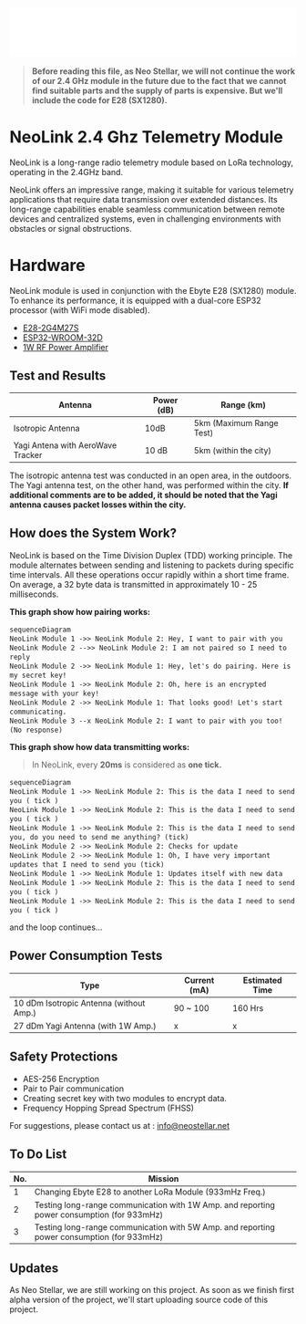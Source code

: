 
<div align="center"> <img src="NEOSTELLARlogov2.png" width="600"> </div>

> **Before reading this file, as Neo Stellar, we will not continue the work of our 2.4 GHz module in the future due to the fact that we cannot find suitable parts and the supply of parts is expensive. But we'll include the code for E28 (SX1280).**
 
# NeoLink 2.4 Ghz Telemetry Module

NeoLink is a long-range radio telemetry module based on LoRa technology, operating in the 2.4GHz band.

NeoLink offers an impressive range, making it suitable for various telemetry applications that require data transmission over extended distances. Its long-range capabilities enable seamless communication between remote devices and centralized systems, even in challenging environments with obstacles or signal obstructions.


# Hardware

NeoLink module is used in conjunction with the Ebyte E28 (SX1280) module. To enhance its performance, it is equipped with a dual-core ESP32 processor (with WiFi mode disabled).

 - <a href="https://www.cdebyte.com/products/E28-2G4M27S">E28-2G4M27S</a>
 - <a href="https://www.google.com/url?sa=t&rct=j&q=&esrc=s&source=web&cd=&cad=rja&uact=8&ved=2ahUKEwi-g5uzrJ-AAxVBVPEDHb4rBc4QFnoECA8QAQ&url=https%3A%2F%2Fwww.espressif.com%2Fsites%2Fdefault%2Ffiles%2Fdocumentation%2Fesp32-wroom-32d_esp32-wroom-32u_datasheet_en.pdf&usg=AOvVaw3UsvStCajXbJlvYkXPsawD&opi=89978449">ESP32-WROOM-32D</a>
 - <a href="https://www.renesas.com/us/en/products/rf-products/rf-amplifiers/f1475-1w-high-linearity-rf-amplifier-700mhz-2800mhz">1W RF Power Amplifier</a>

## Test and Results

| Antenna | Power (dB)|Range (km)|
|--|--|--|
| Isotropic Antenna | 10dB | 5km (Maximum Range Test)|
|Yagi Antena with AeroWave Tracker| 10 dB | 5km (within the city) |

The isotropic antenna test was conducted in an open area, in the outdoors. The Yagi antenna test, on the other hand, was performed within the city. **If additional comments are to be added, it should be noted that the Yagi antenna causes packet losses within the city.**

## How does the System Work?

NeoLink is based on the Time Division Duplex (TDD) working principle. The module alternates between sending and listening to packets during specific time intervals. All these operations occur rapidly within a short time frame. On average, a 32 byte data is transmitted in approximately 10 - 25 milliseconds.

**This graph show how pairing works:**

```mermaid
sequenceDiagram
NeoLink Module 1 ->> NeoLink Module 2: Hey, I want to pair with you
NeoLink Module 2 -->> NeoLink Module 2: I am not paired so I need to reply
NeoLink Module 2 ->> NeoLink Module 1: Hey, let's do pairing. Here is my secret key!
NeoLink Module 1 ->> NeoLink Module 2: Oh, here is an encrypted message with your key!
NeoLink Module 2 ->> NeoLink Module 1: That looks good! Let's start communicating.
NeoLink Module 3 --x NeoLink Module 2: I want to pair with you too! (No response)
```

**This graph show how data transmitting works:**

> In NeoLink, every **20ms** is considered as **one tick.**

```mermaid
sequenceDiagram
NeoLink Module 1 ->> NeoLink Module 2: This is the data I need to send you ( tick )
NeoLink Module 1 ->> NeoLink Module 2: This is the data I need to send you ( tick )
NeoLink Module 1 ->> NeoLink Module 2: This is the data I need to send you, do you need to send me anything? (tick)
NeoLink Module 2 ->> NeoLink Module 2: Checks for update
NeoLink Module 2 ->> NeoLink Module 1: Oh, I have very important updates that I need to send you (tick)
NeoLink Module 1 ->> NeoLink Module 1: Updates itself with new data
NeoLink Module 1 ->> NeoLink Module 2: This is the data I need to send you ( tick )
NeoLink Module 1 ->> NeoLink Module 2: This is the data I need to send you ( tick )
```
and the loop continues...

## Power Consumption Tests

| Type | Current (mA) | Estimated Time |
|--|--|--|
| 10 dDm Isotropic Antenna (without Amp.) | 90 ~ 100| 160 Hrs|
| 27 dDm Yagi Antenna (with 1W Amp.)  |x| x|


## Safety Protections

 - AES-256 Encryption
 - Pair to Pair communication
 - Creating secret key with two modules to encrypt data.
 - Frequency Hopping Spread Spectrum (FHSS)

For suggestions, please contact us at : info@neostellar.net

## To Do List

| No. | Mission |
|---|---|
| 1| Changing Ebyte E28 to another LoRa Module (933mHz Freq.)|
| 2 |Testing long-range communication with 1W Amp. and reporting power consumption (for 933mHz)|
| 3 |Testing long-range communication with 5W Amp. and reporting power consumption (for 933mHz)|

## Updates

As Neo Stellar, we are still working on this project. As soon as we finish first alpha version of the project, we'll start uploading source code of this project.
